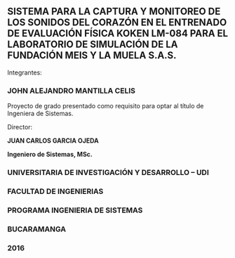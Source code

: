 ## **SISTEMA PARA LA CAPTURA Y MONITOREO DE LOS SONIDOS DEL CORAZÓN EN EL ENTRENADO DE EVALUACIÓN FÍSICA KOKEN LM-084 PARA EL LABORATORIO DE SIMULACIÓN DE LA FUNDACIÓN MEIS Y LA MUELA S.A.S.**

Integrantes:

### **JOHN ALEJANDRO MANTILLA CELIS**

Proyecto de grado presentado como requisito para optar al título de Ingeniera de Sistemas.

Director:

**JUAN CARLOS GARCIA OJEDA**

**Ingeniero de Sistemas, MSc.**

### **UNIVERSITARIA DE INVESTIGACIÓN Y DESARROLLO – UDI**

### **FACULTAD DE INGENIERIAS**

### **PROGRAMA INGENIERIA DE SISTEMAS**

### **BUCARAMANGA**

### **2016**

